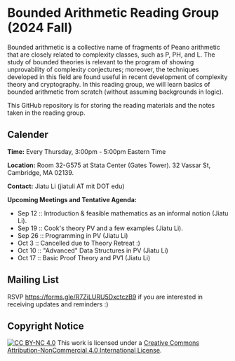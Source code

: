 # Bounded Arithmetic Reading Group (2024 Fall)

Bounded arithmetic is a collective name of fragments of Peano arithmetic that are closely related to complexity classes, such as P, PH, and L. The study of bounded theories is relevant to the program of showing unprovability of complexity conjectures; moreover, the techniques developed in this field are found useful in recent development of complexity theory and cryptography. In this reading group, we will learn basics of bounded arithmetic from scratch (without assuming backgrounds in logic). 

This GitHub repository is for storing the reading materials and the notes taken in the reading group.

## Calender

**Time:** Every Thursday, 3:00pm - 5:00pm Eastern Time

**Location:** Room 32-G575 at Stata Center (Gates Tower). 32 Vassar St, Cambridge, MA 02139.

**Contact:** Jiatu Li (jiatuli AT mit DOT edu)

**Upcoming Meetings and Tentative Agenda:** 
- Sep 12 :: Introduction & feasible mathematics as an informal notion (Jiatu Li). 
- Sep 19 :: Cook's theory $\text{PV}$ and a few examples (Jiatu Li).
- Sep 26 :: Programming in PV (Jiatu Li)
- Oct 3 :: Cancelled due to Theory Retreat :)
- Oct 10 :: "Advanced" Data Structures in PV (Jiatu Li)
- Oct 17 :: Basic Proof Theory and PV1 (Jiatu Li)

## Mailing List

RSVP https://forms.gle/R7ZiLURU5DxctczB9 if you are interested in receiving updates and reminders :) 

## Copyright Notice

[![CC BY-NC 4.0][cc-by-nc-shield]][cc-by-nc] This work is licensed under a
[Creative Commons Attribution-NonCommercial 4.0 International License][cc-by-nc].

[cc-by-nc]: https://creativecommons.org/licenses/by-nc/4.0/
[cc-by-nc-image]: https://licensebuttons.net/l/by-nc/4.0/88x31.png
[cc-by-nc-shield]: https://img.shields.io/badge/License-CC%20BY--NC%204.0-lightgrey.svg
